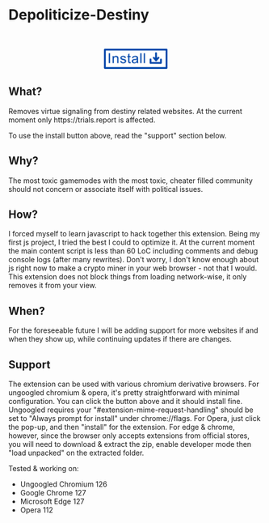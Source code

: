 # Depoliticize-Destiny
&nbsp;
<div align="center">
<a href="https://github.com/foooooooooooooooooooooooooootw/Depoliticize-Destiny/releases/latest/download/Depoliticize-Destiny.crx" install latest>
    <img src="https://github.com/foooooooooooooooooooooooooootw/Depoliticize-Destiny/blob/main/res/install.png" alt="Install Button" style="width: 126px; height: 40px;">
</a>
</div>

## What?
<p>Removes virtue signaling from destiny related websites. At the current moment only https://trials.report is affected. </p>
  
<p>To use the install button above, read the "support" section below. </p>

 ## Why?
 <p>The most toxic gamemodes with the most toxic, cheater filled community should not concern or associate itself with political issues.</p>

 ## How?
 <p>I forced myself to learn javascript to hack together this extension. Being my first js project, I tried the best I could to optimize it. At the current moment the main content script is less than 60 LoC including comments and debug console logs (after many rewrites). Don't worry, I don't know enough about js right now to make a crypto miner in your web browser - not that I would. This extension does not block things from loading network-wise, it only removes it from your view.</p>

 ## When? 
 <p>For the foreseeable future I will be adding support for more websites if and when they show up, while continuing updates if there are changes. </p>

## Support
<p>The extension can be used with various chromium derivative browsers. For ungoogled chromium & opera, it's pretty straightforward with minimal configuration. You can click the button above and it should install fine. Ungoogled requires your "#extension-mime-request-handling" should be set to "Always prompt for install" under chrome://flags. For Opera, just click the pop-up, and then "install" for the extension. For edge & chrome, however, since the browser only accepts extensions from official stores, you will need to download & extract the zip, enable developer mode then "load unpacked" on the extracted folder.</p>

<p>Tested & working on:</p>
<ul>
  <li>Ungoogled Chromium 126</li>
  <li>Google Chrome 127</li>    
  <li>Microsoft Edge 127</li>
  <li>Opera 112</li>
</ul>
